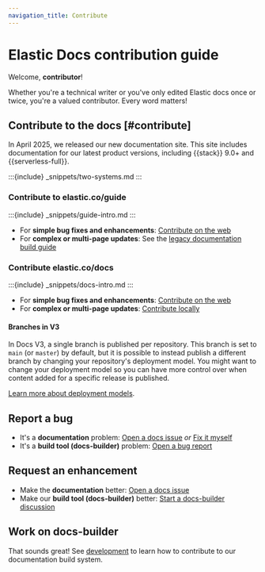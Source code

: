 ```yaml
---
navigation_title: Contribute
---
```


# Elastic Docs contribution guide

Welcome, **contributor**!

Whether you're a technical writer or you've only edited Elastic docs once or twice, you're a valued contributor. Every word matters!

## Contribute to the docs [#contribute]

In April 2025, we released our new documentation site. This site includes documentation for our latest product versions, including {{stack}} 9.0+ and {{serverless-full}}.

:::{include} _snippets/two-systems.md
:::

### Contribute to elastic.co/guide

:::{include} _snippets/guide-intro.md
:::

* For **simple bug fixes and enhancements**: [Contribute on the web](on-the-web.md)
* For **complex or multi-page updates**: See the [legacy documentation build guide](https://github.com/elastic/docs?tab=readme-ov-file#building-documentation)

### Contribute elastic.co/docs

:::{include} _snippets/docs-intro.md
:::

* For **simple bug fixes and enhancements**: [Contribute on the web](on-the-web.md)
* For **complex or multi-page updates**: [Contribute locally](locally.md)

#### Branches in V3

In Docs V3, a single branch is published per repository. This branch is set to `main` (or `master`) by default, but it is possible to instead publish a different branch by changing your repository's deployment model. You might want to change your deployment model so you can have more control over when content added for a specific release is published.

[Learn more about deployment models](deployment-models.md).

## Report a bug

* It's a **documentation** problem: [Open a docs issue](https://github.com/elastic/docs-content/issues/new?template=internal-request.yaml) *or* [Fix it myself](locally.md)
* It's a **build tool (docs-builder)** problem: [Open a bug report](https://github.com/elastic/docs-builder/issues/new?template=bug-report.yaml)

## Request an enhancement

* Make the **documentation** better: [Open a docs issue](https://github.com/elastic/docs-content/issues/new?template=internal-request.yaml)
* Make our **build tool (docs-builder)** better: [Start a docs-builder discussion](https://github.com/elastic/docs-builder/discussions)

## Work on docs-builder

That sounds great! See [development](../development/index.md) to learn how to contribute to our documentation build system.